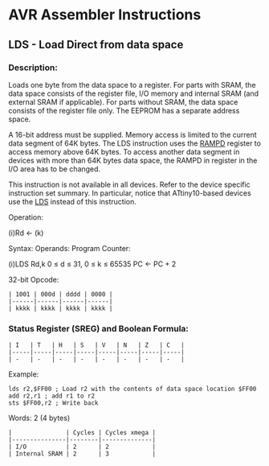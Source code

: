 AVR Assembler Instructions
==========================

LDS - Load Direct from data space
---------------------------------

### Description:

Loads one byte from the data space to a register. For parts with SRAM, the data space consists of the register file, I/O memory and internal SRAM (and external SRAM if applicable). For parts without SRAM, the data space consists of the register file only. The EEPROM has a separate address space.

A 16-bit address must be supplied. Memory access is limited to the current data segment of 64K bytes. The LDS instruction uses the <a href="avrassembler.wb_registers.html#avrassembler.RAMPD" class="xref" title="RAMPD">RAMPD</a> register to access memory above 64K bytes. To access another data segment in devices with more than 64K bytes data space, the RAMPD in register in the I/O area has to be changed.

This instruction is not available in all devices. Refer to the device specific instruction set summary. In particular, notice that ATtiny10-based devices use the <a href="avrassembler.wb_LDS_-_Load_direct_from_SRAM.html" class="xref" title="LDS - Load Direct from SRAM">LDS</a> instead of this instruction.

Operation:

(i)Rd ← (k)

Syntax: Operands: Program Counter:

(i)LDS Rd,k 0 ≤ d ≤ 31, 0 ≤ k ≤ 65535 PC ← PC + 2

32-bit Opcode:

```
| 1001 | 000d | dddd | 0000 |
|------|------|------|------|
| kkkk | kkkk | kkkk | kkkk |
```
### Status Register (SREG) and Boolean Formula:

```
| I   | T   | H   | S   | V   | N   | Z   | C   |
|-----|-----|-----|-----|-----|-----|-----|-----|
| -   | -   | -   | -   | -   | -   | -   | -   |
```
Example:

``` programlisting
lds r2,$FF00 ; Load r2 with the contents of data space location $FF00
add r2,r1 ; add r1 to r2
sts $FF00,r2 ; Write back
```

Words: 2 (4 bytes)

```
|               | Cycles | Cycles xmega |
|---------------|--------|--------------|
| I/O           | 2      | 2            |
| Internal SRAM | 2      | 3            |

